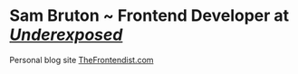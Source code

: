 <h1>Sam Bruton ~ Frontend Developer at <a href="https://uxcreative.co/" title="Underexposed | UXCreative Graphic Design Company"><i>Underexposed</i></a> </h1>

<p>Personal blog site <a href="https://www.thefrontendist.com" title="Frontend Web Developer">TheFrontendist.com</a></p>
